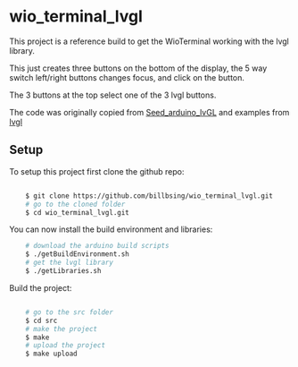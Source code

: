 # wio_terminal_lvgl

This project is a reference build to get the WioTerminal working
with the lvgl library.

This just creates three buttons on the bottom of the display, the
5 way switch left/right buttons changes focus, and click on the button.

The 3 buttons at the top select one of the 3 lvgl buttons. 

The code was originally copied from [Seed_arduino_lvGL](https://github.com/Seeed-Studio/Seeed_Arduino_LvGL)
and examples from [lvgl](https://github.com/lvgl/lvgl)


## Setup

To setup this project first clone the github repo:

``` bash

    $ git clone https://github.com/billbsing/wio_terminal_lvgl.git
    # go to the cloned folder
    $ cd wio_terminal_lvgl.git
```

You can now install the build environment and libraries:

```  bash
    # download the arduino build scripts
    $ ./getBuildEnvironment.sh
    # get the lvgl library
    $ ./getLibraries.sh
```

Build the project:

``` bash

    # go to the src folder
    $ cd src
    # make the project
    $ make
    # upload the project
    $ make upload
```
